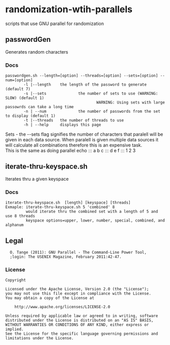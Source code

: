 # randomization-wtih-parallels
scripts that use GNU parallel for randomization 

## passwordGen
Generates random characters 

### Docs
```
passwordgen.sh --length=[option] --threads=[option] --sets=[option] --num=[option]
        -l |--length    the length of the password to generate (default 7)
        -s |--sets              the number of sets to use (WARNING: SLOW) (default 1)
                                        WARNING: Using sets with large passowrds can take a long time
        -n | --num              the number of passwords from the set to display (default 1)
        -t |--threads   the number of threads to use
        -h | --help     displays this page
```
Sets - the --sets flag signifies the number of characters that paralell will be given in each data source. When paralell is given multiple data sources it will calculate all combinations therefore this is an expensive task.   
This is the same as doing parallel echo ::: a b c ::: d e f ::: 1 2 3

## iterate-thru-keyspace.sh 
Iterates thru a given keyspace

### Docs
```
iterate-thru-keyspace.sh  [length] [keyspace] [threads]
Exmaple: iterate-thru-keyspace.sh 5 'combined' 8 
         would iterate thru the combined set with a length of 5 and use 8 threads
         keyspace options=upper, lower, number, special, combined, and alphanum
```
## Legal
```
  O. Tange (2011): GNU Parallel - The Command-Line Power Tool,
  ;login: The USENIX Magazine, February 2011:42-47.
```

### License 
```
Copyright

Licensed under the Apache License, Version 2.0 (the "License");
you may not use this file except in compliance with the License.
You may obtain a copy of the License at

    http://www.apache.org/licenses/LICENSE-2.0

Unless required by applicable law or agreed to in writing, software
distributed under the License is distributed on an "AS IS" BASIS,
WITHOUT WARRANTIES OR CONDITIONS OF ANY KIND, either express or implied.
See the License for the specific language governing permissions and
limitations under the License.
```
